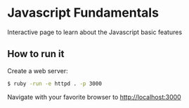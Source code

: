# Javascript Fundamentals

Interactive page to learn about the Javascript basic features

## How to run it

Create a web server:

```sh
$ ruby -run -e httpd . -p 3000
```

Navigate with your favorite browser to [http://localhost:3000](http://localhost:3000)
